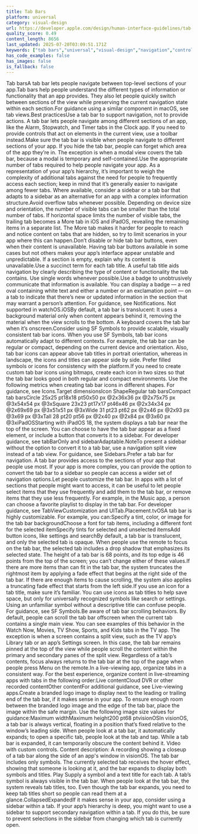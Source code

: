 ```yaml
---
title: Tab Bars
platform: universal
category: visual-design
url: https://developer.apple.com/design/human-interface-guidelines/tab-bars
quality_score: 0.49
content_length: 8656
last_updated: 2025-07-20T03:09:51.171Z
keywords: ["tab bars","universal","visual-design","navigation","controls","buttons","interface","icons","system","color"]
has_code_examples: false
has_images: false
is_fallback: false
---
```


Tab barsA tab bar lets people navigate between top-level sections of your app.Tab bars help people understand the different types of information or functionality that an app provides. They also let people quickly switch between sections of the view while preserving the current navigation state within each section.For guidance using a similar component in macOS, see tab views.Best practicesUse a tab bar to support navigation, not to provide actions. A tab bar lets people navigate among different sections of an app, like the Alarm, Stopwatch, and Timer tabs in the Clock app. If you need to provide controls that act on elements in the current view, use a toolbar instead.Make sure the tab bar is visible when people navigate to different sections of your app. If you hide the tab bar, people can forget which area of the app they’re in. The exception is when a modal view covers the tab bar, because a modal is temporary and self-contained.Use the appropriate number of tabs required to help people navigate your app. As a representation of your app’s hierarchy, it’s important to weigh the complexity of additional tabs against the need for people to frequently access each section; keep in mind that it’s generally easier to navigate among fewer tabs. Where available, consider a sidebar or a tab bar that adapts to a sidebar as an alternative for an app with a complex information structure.Avoid overflow tabs whenever possible. Depending on device size and orientation, the number of visible tabs can be smaller than the total number of tabs. If horizontal space limits the number of visible tabs, the trailing tab becomes a More tab in iOS and iPadOS, revealing the remaining items in a separate list. The More tab makes it harder for people to reach and notice content on tabs that are hidden, so try to limit scenarios in your app where this can happen.Don’t disable or hide tab bar buttons, even when their content is unavailable. Having tab bar buttons available in some cases but not others makes your app’s interface appear unstable and unpredictable. If a section is empty, explain why its content is unavailable.Use a succinct term for each tab title. A useful tab title aids navigation by clearly describing the type of content or functionality the tab contains. Use single words whenever possible.Use a badge to unobtrusively communicate that information is available. You can display a badge — a red oval containing white text and either a number or an exclamation point — on a tab to indicate that there’s new or updated information in the section that may warrant a person’s attention. For guidance, see Notifications. Not supported in watchOS.iOSBy default, a tab bar is translucent: It uses a background material only when content appears behind it, removing the material when the view scrolls to the bottom. A keyboard covers the tab bar when it’s onscreen.Consider using SF Symbols to provide scalable, visually consistent tab bar icons. When you use SF Symbols, tab bar icons automatically adapt to different contexts. For example, the tab bar can be regular or compact, depending on the current device and orientation. Also, tab bar icons can appear above tab titles in portrait orientation, whereas in landscape, the icons and titles can appear side by side. Prefer filled symbols or icons for consistency with the platform.If you need to create custom tab bar icons using bitmaps, create each icon in two sizes so that the tab bar looks good in both regular and compact environments. Use the following metrics when creating tab bar icons in different shapes. For guidance, see Icons.Target dimensionsIcon ShapeRegular tab barsCompact tab barsCircle 25x25 pt18x18 pt50x50 px @2x36x36 px @2x75x75 px @3x54x54 px @3xSquare 23x23 pt17x17 pt46x46 px @2x34x34 px @2x69x69 px @3x51x51 px @3xWide 31 pt23 pt62 px @2x46 px @2x93 px @3x69 px @3xTall 28 pt20 pt56 px @2x40 px @2x84 px @3x60 px @3xiPadOSStarting with iPadOS 18, the system displays a tab bar near the top of the screen. You can choose to have the tab bar appear as a fixed element, or include a button that converts it to a sidebar. For developer guidance, see tabBarOnly and sidebarAdaptable.NoteTo present a sidebar without the option to convert it to a tab bar, use a navigation split view instead of a tab view. For guidance, see Sidebars.Prefer a tab bar for navigation. A tab bar provides access to the sections of your app that people use most. If your app is more complex, you can provide the option to convert the tab bar to a sidebar so people can access a wider set of navigation options.Let people customize the tab bar. In apps with a lot of sections that people might want to access, it can be useful to let people select items that they use frequently and add them to the tab bar, or remove items that they use less frequently. For example, in the Music app, a person can choose a favorite playlist to display in the tab bar. For developer guidance, see TabViewCustomization and UITab.Placement.tvOSA tab bar is highly customizable. For example, you can:Specify a tint, color, or image for the tab bar backgroundChoose a font for tab items, including a different font for the selected itemSpecify tints for selected and unselected itemsAdd button icons, like settings and searchBy default, a tab bar is translucent, and only the selected tab is opaque. When people use the remote to focus on the tab bar, the selected tab includes a drop shadow that emphasizes its selected state. The height of a tab bar is 68 points, and its top edge is 46 points from the top of the screen; you can’t change either of these values.If there are more items than can fit in the tab bar, the system truncates the rightmost item by applying a fade effect that begins at the right side of the tab bar. If there are enough items to cause scrolling, the system also applies a truncating fade effect that starts from the left side.If you use an icon for a tab title, make sure it’s familiar. You can use icons as tab titles to help save space, but only for universally recognized symbols like search or settings. Using an unfamiliar symbol without a descriptive title can confuse people. For guidance, see SF Symbols.Be aware of tab bar scrolling behaviors. By default, people can scroll the tab bar offscreen when the current tab contains a single main view. You can see examples of this behavior in the Watch Now, Movies, TV Show, Sports, and Kids tabs in the TV app. The exception is when a screen contains a split view, such as the TV app’s Library tab or an app’s Settings screen. In this case, the tab bar remains pinned at the top of the view while people scroll the content within the primary and secondary panes of the split view. Regardless of a tab’s contents, focus always returns to the tab bar at the top of the page when people press Menu on the remote.In a live-viewing app, organize tabs in a consistent way. For the best experience, organize content in live-streaming apps with tabs in the following order:Live contentCloud DVR or other recorded contentOther contentFor additional guidance, see Live-viewing apps.Create a branded logo image to display next to the leading or trailing end of the tab bar, if it makes sense in your app. To ensure enough room between the branded logo image and the edge of the tab bar, place the image within the safe margin. Use the following image size values for guidance:Maximum widthMaximum height200 pt68 ptvisionOSIn visionOS, a tab bar is always vertical, floating in a position that’s fixed relative to the window’s leading side. When people look at a tab bar, it automatically expands; to open a specific tab, people look at the tab and tap. While a tab bar is expanded, it can temporarily obscure the content behind it. Video with custom controls. Content description: A recording showing a closeup of a tab bar along the side of an app's window in visionOS. The tab bar includes only symbols. The currently selected tab receives the hover effect, showing that someone is looking at it, and the bar expands to display both symbols and titles. Play Supply a symbol and a text title for each tab. A tab’s symbol is always visible in the tab bar. When people look at the tab bar, the system reveals tab titles, too. Even though the tab bar expands, you need to keep tab titles short so people can read them at a glance.CollapsedExpandedIf it makes sense in your app, consider using a sidebar within a tab. If your app’s hierarchy is deep, you might want to use a sidebar to support secondary navigation within a tab. If you do this, be sure to prevent selections in the sidebar from changing which tab is currently open.
